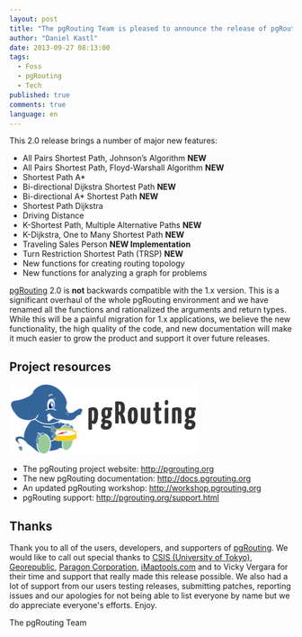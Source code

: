 ```yaml
---
layout: post
title: "The pgRouting Team is pleased to announce the release of pgRouting 2.0.0"
author: "Daniel Kastl"
date: 2013-09-27 08:13:00
tags: 
  - Foss 
  - pgRouting 
  - Tech
published: true
comments: true
language: en
---
```


This 2.0 release brings a number of major new features:

* All Pairs Shortest Path, Johnson’s Algorithm **NEW**
* All Pairs Shortest Path, Floyd-Warshall Algorithm **NEW**
* Shortest Path A*
* Bi-directional Dijkstra Shortest Path **NEW**
* Bi-directional A* Shortest Path **NEW**
* Shortest Path Dijkstra
* Driving Distance
* K-Shortest Path, Multiple Alternative Paths **NEW**
* K-Dijkstra, One to Many Shortest Path **NEW**
* Traveling Sales Person **NEW Implementation**
* Turn Restriction Shortest Path (TRSP) **NEW**
* New functions for creating routing topology
* New functions for analyzing a graph for problems

<!-- more -->

[pgRouting][2] 2.0 is **not** backwards compatible with the 1.x version. This is a significant overhaul of the whole pgRouting environment and we have renamed all the functions and rationalized the arguments and return types. While this will be a painful migration for 1.x applications, we believe the new functionality, the high quality of the code, and new documentation will make it much easier to grow the product and support it over future releases.

## Project resources

![pgRouting 2.0.0][1]

* The pgRouting project website: http://pgrouting.org
* The new pgRouting documentation: http://docs.pgrouting.org
* An updated pgRouting workshop: http://workshop.pgrouting.org
* pgRouting support: http://pgrouting.org/support.html

## Thanks

Thank you to all of the users, developers, and supporters of [pgRouting][2]. We would like to call out special thanks to [CSIS (University of Tokyo)][5], [Georepublic][3], [Paragon Corporation][6], [iMaptools.com][4] and to Vicky Vergara for their time and support that really made this release possible. We also had a lot of support from our users testing releases, submitting patches, reporting issues and our apologies for not being able to list everyone by name but we do appreciate everyone's efforts.
Enjoy.

The pgRouting Team


[1]: /media/2013/pgrouting-logo.png
[2]: http://www.pgrouting.org/
[3]: http://georepublic.info/
[4]: http://imaptools.com/
[5]: http://www.csis.u-tokyo.ac.jp/english/
[6]: http://www.paragoncorporation.com/
